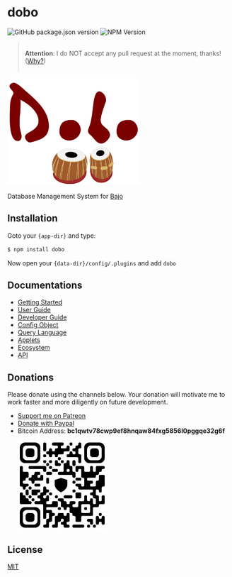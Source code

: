 # dobo

![GitHub package.json version](https://img.shields.io/github/package-json/v/ardhi/dobo) ![NPM Version](https://img.shields.io/npm/v/dobo)

> <br />**Attention**: I do NOT accept any pull request at the moment, thanks! ([Why?](tutorial/00-welcome.md#contribution))<br /><br />

<img src="docs/static/logo.png" width="300" alt="dobo">

Database Management System for [Bajo](https://github.com/ardhi/bajo)

## Installation

Goto your ```{app-dir}``` and type:

```bash
$ npm install dobo
```

Now open your ```{data-dir}/config/.plugins``` and add ```dobo```

## Documentations

- [Getting Started](tutorial/01-getting-started.md)
- [User Guide](tutorial/02-user-guide.md)
- [Developer Guide](tutorial/03-dev-guide.md)
- [Config Object](tutorial/04-config.md)
- [Query Language](tutorial/05-query-language.md)
- [Applets](tutorial/06-applets.md)
- [Ecosystem](tutorial/07-ecosystem.md)
- [API](https://ardhi.github.io/dobo)

## Donations

Please donate using the channels below. Your donation will motivate me to work faster and more diligently on future development.

- [Support me on Patreon](https://www.patreon.com/bajoframework)
- [Donate with Paypal](https://www.paypal.com/ncp/payment/EWLERL7SCUU64)
- Bitcoin Address: **bc1qwtv78cwp9ef8hnqaw84fxg5856l0pggqe32g6f**
  <p><img alt="bc1qwtv78cwp9ef8hnqaw84fxg5856l0pggqe32g6f" src="docs/static/bitcoin.jpeg" width="200" height="200" /></p>

## License

[MIT](LICENSE)
